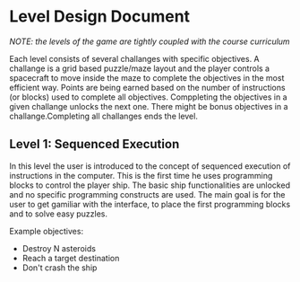 # Level Design Document

*NOTE: the levels of the game are tightly coupled with the course curriculum*

Each level consists of several challanges with specific objectives. A challange is a grid based puzzle/maze layout and the player controls a spacecraft to move inside the maze to complete the objectives in the most efficient way. Points are being earned based on the number of instructions (or blocks) used to complete all objectives. Comppleting the objectives in a given challange unlocks the next one. There might be bonus objectives in a challange.Completing all challanges ends the level. 

## Level 1: Sequenced Execution
In this level the user is introduced to the concept of sequenced execution of instructions in the computer. This is the first time he uses programming blocks  to control the player ship. The basic ship functionalities are unlocked and no specific programming constructs are used. The main goal is for the user to get gamiliar with the interface, to place the first programming blocks and to solve easy puzzles.

Example objectives:
* Destroy N asteroids
* Reach a target destination
* Don't crash the ship
 